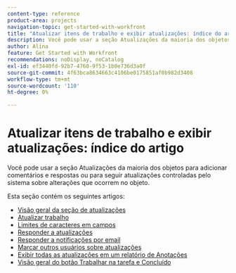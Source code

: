 ```yaml
---
content-type: reference
product-area: projects
navigation-topic: get-started-with-workfront
title: "Atualizar itens de trabalho e exibir atualizações: índice do artigo"
description: Você pode usar a seção Atualizações da maioria dos objetos para adicionar comentários e respostas ou para seguir atualizações controladas pelo sistema sobre alterações que ocorrem no objeto.
author: Alina
feature: Get Started with Workfront
recommendations: noDisplay, noCatalog
exl-id: ef3440fd-92b7-4760-9f53-1b0e736d3a0f
source-git-commit: 4f63bca8634663c4106be0175851af0b982d3408
workflow-type: tm+mt
source-wordcount: '110'
ht-degree: 0%

---
```


# Atualizar itens de trabalho e exibir atualizações: índice do artigo

<!-- Audited: 02/2024 -->

Você pode usar a seção Atualizações da maioria dos objetos para adicionar comentários e respostas ou para seguir atualizações controladas pelo sistema sobre alterações que ocorrem no objeto.

Esta seção contém os seguintes artigos:

* [Visão geral da seção de atualizações](../../workfront-basics/updating-work-items-and-viewing-updates/updates-tab-overview.md)
* [Atualizar trabalho](../../workfront-basics/updating-work-items-and-viewing-updates/update-work.md)
* [Limites de caracteres em campos](../../workfront-basics/updating-work-items-and-viewing-updates/character-limits-in-fields.md)
* [Responder a atualizações](../../workfront-basics/updating-work-items-and-viewing-updates/reply-to-updates.md)
* [Responder a notificações por email](../../workfront-basics/updating-work-items-and-viewing-updates/reply-to-email-notifications.md)
* [Marcar outros usuários sobre atualizações](../../workfront-basics/updating-work-items-and-viewing-updates/tag-others-on-updates.md)
* [Exibir todas as atualizações em um relatório de Anotações](../../workfront-basics/updating-work-items-and-viewing-updates/view-all-updates-in-a-report.md)
* [Visão geral do botão Trabalhar na tarefa e Concluído](../../workfront-basics/updating-work-items-and-viewing-updates/work-on-it-and-done-buttons-accept-complete-work.md)

